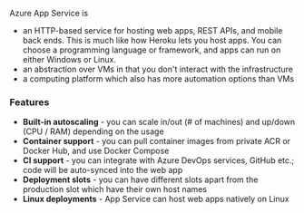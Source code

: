 Azure App Service is 
- an HTTP-based service for hosting web apps, REST APIs, and mobile back ends. This is much like how Heroku lets you host apps. You can choose a programming language or framework, and apps can run on either Windows or Linux.
- an abstraction over VMs in that you don't interact with the infrastructure
- a computing platform which also has more automation options than VMs

### Features
- **Built-in autoscaling** - you can scale in/out (# of machines) and up/down (CPU / RAM) depending on the usage
- **Container support** - you can pull container images from private ACR or Docker Hub, and use Docker Compose
- **CI support** - you can integrate with Azure DevOps services, GitHub etc.; code will be auto-synced into the web app
- **Deployment slots** - you can have different slots apart from the production slot which have their own host names
- **Linux deployments** - App Service can host web apps natively on Linux






